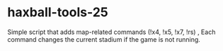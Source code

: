 # haxball-tools-25
Simple script that adds map-related commands (!x4, !x5, !x7, !rs) , Each command changes the current stadium if the game is not running.
